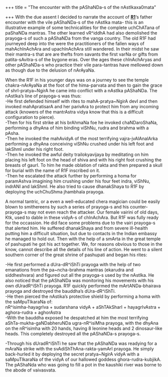 +++
title = "The encounter with the pAShaNDa-s of the nAstIkaxa0mata"

+++
With the due assent I decided to narrate the account of
[**R1**](http://manollasa.blogspot.com/2006/07/some-notes-of-shatsahasra-tradition.html)‘s
father encounter with the vile pAShaNDa-s of the nAstIka mata- this is
an illustrative example of some technicalities for the complete
uchChATana of paShaNDa mantras. The other learned vR^iddhA had also
demolished the prayoga-s of such a pAShaNDa from the vanga country. The
old R1F had journeyed deep into the were the practitioners of the fallen
ways of mahAchInAchAra and upachInAchAra still wandered. In their midst
he saw their mantra-s that are are thefts from savants the first varNa
or gifts from patita-sAvitra-s of the bygone eras. Over the ages these
chInAchAryas and other pAShaNDa-s who practice their vile para-tantras
have mellowed down as though due to the delusion of nArAyaNa.

When the R1F in his younger days was on a journey to see the temple
chakra-nArAyaNa at the foot of the hima-parvata and then to gain the
grace of shrI-pratya\~NgirA he came into conflict with a nAstIka
pAShaNDa. The nAstIka’s line of prayoga-s was thus:  
\-He first defended himself with rites to mahA-pratya\~NgirA devI and
then invoked mahApratisarA and her parivAra to protect him from any
incoming attack (knowers of the mantrAstra vidya know that this is a
difficult configuration to pierce).  
\-Then for his first strike at his brAhmaNa foe he invoked
chaNDaroShaNa, performing a dhyAna of him binding viShNu, rudra and
brahma with a pAsha.  
\-Then he invoked the mahAvidyA of the most terrifying
vajra-jvAlAnalArka performing a dhyAna conceiving viShNu crushed under
his left foot and lakShmI under his right foot.  
\-Then he invoked the awful deity trailokyavijaya by meditating on him
placing his left foot on the head of shiva and with his right foot
crushing the breasts of gaurI. To him he made oblation of rakta and then
prepared a skull for burial with the name of R1F inscribed on it.  
\-Then he escalated the attack further by performing a homa for
paramAshva imagining him crushing under his four feet indra, viShNu,
indrANI and lakShmI. He also tried to cause dhanakShaya to R1F by
deploying the uchChuShma jhambhala prayoga.

A normal tantric, or a even a well-educated chera magician could be
easily blown to smithereens by such a series of prayoga-s and his
counter-prayoga-s may not even reach the attacker. Our female vairini of
old days, Ktk, used to dable in these vidyA-s of chInAchAra. But R1F was
fully ready for the occassion. He did face some problems due to the
vairi prayoga-s that alerted him. He suffered dhanakShaya and from
severe ill-health putting him a difficult situation, but due to contacts
in the Indian embassy he managed to hold out. Then with the help of a
smArta in the great temple of pashupati he got his act together. We, for
reasons obvious to those in the know, cannot describe all the details of
his line of action. He went to a silent southern corner of the great
shrine of pashupati and began his rites:

\-He first performed a dUra-dR^iShTi prayoga with the help of two
emanations from the pa\~ncha-brahma mantras (ekarudra and siddheshvara)
and figured out all the prayoga-s used by the nAstIka. He also noticed
that the pAShaNDa was monitoring his movements with his own dUradR^iShTi
prayoga. R1F quickly performed the mArtANDa-bhairava prayoga and
destroyed the bauddha’s dUra-dR^iShTi.  
\-He then pierced the nAstika’s protective shield by performing a homa
with the saMpuTIkaraNa of:  
nR^isimha-hayagrIva + sudarshana vidyA + aShTAkSharI + hayagrIvAstra +
aghora-rudra + aghorAstra  
\-With the bauddha exposed he despatched at him the most terrifying
aShTa-mukha-gaNDabheruNDa ugra-nR^isiMha prayoga, with the dhyAna on the
nR^isimha with 20 hands, having 8 leonine heads and 2 dinosaur-like
heads. This completely destroyed all the pAShaNDa-s prayoga-s.

\-Through his dUradR^iShTi he saw that the pAShaNDa was readying for a
mAraNa strike with the svAdiShThAna-rakta-yamArI prayoga. He simply
back-hurled it by deploying the secret pratya\~NgirA vidyA with a
saMpuTIkaraNa of the vidyA of our hallowed goddess ghora-rudra-kubjikA.
The pAShaNda who was going to fill a pot in the kaushiki river was borne
to the abode of vaivasvata.
